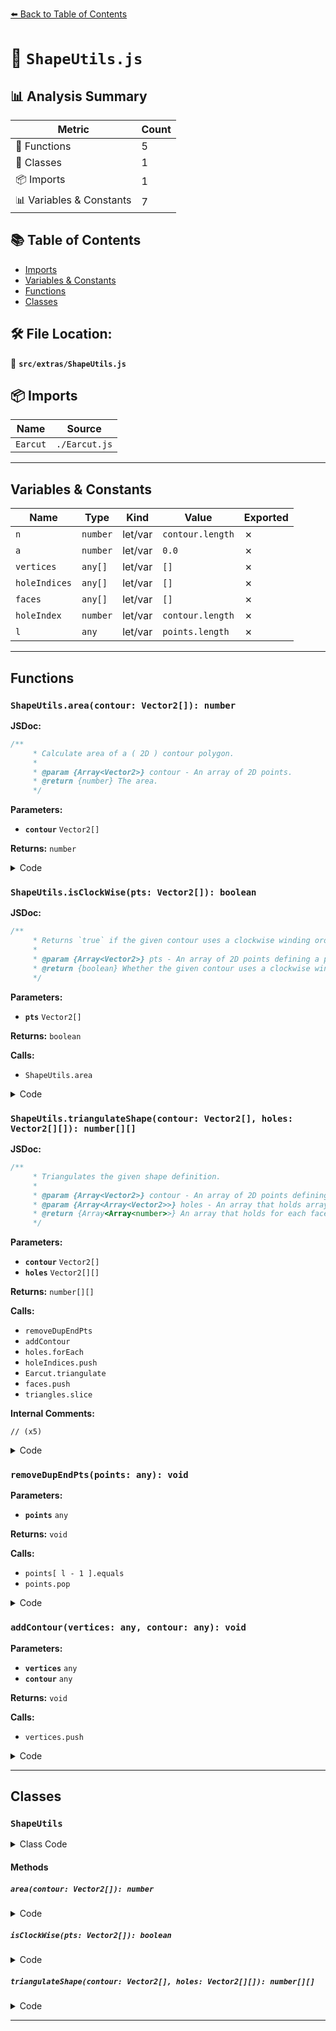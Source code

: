 [⬅️ Back to Table of Contents](../../index.md)

# 📄 `ShapeUtils.js`

## 📊 Analysis Summary

| Metric | Count |
|--------|-------|
| 🔧 Functions | 5 |
| 🧱 Classes | 1 |
| 📦 Imports | 1 |
| 📊 Variables & Constants | 7 |

## 📚 Table of Contents

- [Imports](#imports)
- [Variables & Constants](#variables-constants)
- [Functions](#functions)
- [Classes](#classes)

## 🛠️ File Location:
📂 **`src/extras/ShapeUtils.js`**

## 📦 Imports

| Name | Source |
|------|--------|
| `Earcut` | `./Earcut.js` |


---

## Variables & Constants

| Name | Type | Kind | Value | Exported |
|------|------|------|-------|----------|
| `n` | `number` | let/var | `contour.length` | ✗ |
| `a` | `number` | let/var | `0.0` | ✗ |
| `vertices` | `any[]` | let/var | `[]` | ✗ |
| `holeIndices` | `any[]` | let/var | `[]` | ✗ |
| `faces` | `any[]` | let/var | `[]` | ✗ |
| `holeIndex` | `number` | let/var | `contour.length` | ✗ |
| `l` | `any` | let/var | `points.length` | ✗ |


---

## Functions

### `ShapeUtils.area(contour: Vector2[]): number`

**JSDoc:**
```typescript
/**
	 * Calculate area of a ( 2D ) contour polygon.
	 *
	 * @param {Array<Vector2>} contour - An array of 2D points.
	 * @return {number} The area.
	 */
```

**Parameters:**

- **`contour`** `Vector2[]`

**Returns:** `number`

<details><summary>Code</summary>

```typescript
static area( contour ) {

		const n = contour.length;
		let a = 0.0;

		for ( let p = n - 1, q = 0; q < n; p = q ++ ) {

			a += contour[ p ].x * contour[ q ].y - contour[ q ].x * contour[ p ].y;

		}

		return a * 0.5;

	}
```
</details>

### `ShapeUtils.isClockWise(pts: Vector2[]): boolean`

**JSDoc:**
```typescript
/**
	 * Returns `true` if the given contour uses a clockwise winding order.
	 *
	 * @param {Array<Vector2>} pts - An array of 2D points defining a polygon.
	 * @return {boolean} Whether the given contour uses a clockwise winding order or not.
	 */
```

**Parameters:**

- **`pts`** `Vector2[]`

**Returns:** `boolean`

**Calls:**

- `ShapeUtils.area`

<details><summary>Code</summary>

```typescript
static isClockWise( pts ) {

		return ShapeUtils.area( pts ) < 0;

	}
```
</details>

### `ShapeUtils.triangulateShape(contour: Vector2[], holes: Vector2[][]): number[][]`

**JSDoc:**
```typescript
/**
	 * Triangulates the given shape definition.
	 *
	 * @param {Array<Vector2>} contour - An array of 2D points defining the contour.
	 * @param {Array<Array<Vector2>>} holes - An array that holds arrays of 2D points defining the holes.
	 * @return {Array<Array<number>>} An array that holds for each face definition an array with three indices.
	 */
```

**Parameters:**

- **`contour`** `Vector2[]`
- **`holes`** `Vector2[][]`

**Returns:** `number[][]`

**Calls:**

- `removeDupEndPts`
- `addContour`
- `holes.forEach`
- `holeIndices.push`
- `Earcut.triangulate`
- `faces.push`
- `triangles.slice`

**Internal Comments:**
```
// (x5)
```

<details><summary>Code</summary>

```typescript
static triangulateShape( contour, holes ) {

		const vertices = []; // flat array of vertices like [ x0,y0, x1,y1, x2,y2, ... ]
		const holeIndices = []; // array of hole indices
		const faces = []; // final array of vertex indices like [ [ a,b,d ], [ b,c,d ] ]

		removeDupEndPts( contour );
		addContour( vertices, contour );

		//

		let holeIndex = contour.length;

		holes.forEach( removeDupEndPts );

		for ( let i = 0; i < holes.length; i ++ ) {

			holeIndices.push( holeIndex );
			holeIndex += holes[ i ].length;
			addContour( vertices, holes[ i ] );

		}

		//

		const triangles = Earcut.triangulate( vertices, holeIndices );

		//

		for ( let i = 0; i < triangles.length; i += 3 ) {

			faces.push( triangles.slice( i, i + 3 ) );

		}

		return faces;

	}
```
</details>

### `removeDupEndPts(points: any): void`

**Parameters:**

- **`points`** `any`

**Returns:** `void`

**Calls:**

- `points[ l - 1 ].equals`
- `points.pop`

<details><summary>Code</summary>

```typescript
function removeDupEndPts( points ) {

	const l = points.length;

	if ( l > 2 && points[ l - 1 ].equals( points[ 0 ] ) ) {

		points.pop();

	}

}
```
</details>

### `addContour(vertices: any, contour: any): void`

**Parameters:**

- **`vertices`** `any`
- **`contour`** `any`

**Returns:** `void`

**Calls:**

- `vertices.push`

<details><summary>Code</summary>

```typescript
function addContour( vertices, contour ) {

	for ( let i = 0; i < contour.length; i ++ ) {

		vertices.push( contour[ i ].x );
		vertices.push( contour[ i ].y );

	}

}
```
</details>


---

## Classes

### `ShapeUtils`

<details><summary>Class Code</summary>

```ts
class ShapeUtils {

	/**
	 * Calculate area of a ( 2D ) contour polygon.
	 *
	 * @param {Array<Vector2>} contour - An array of 2D points.
	 * @return {number} The area.
	 */
	static area( contour ) {

		const n = contour.length;
		let a = 0.0;

		for ( let p = n - 1, q = 0; q < n; p = q ++ ) {

			a += contour[ p ].x * contour[ q ].y - contour[ q ].x * contour[ p ].y;

		}

		return a * 0.5;

	}

	/**
	 * Returns `true` if the given contour uses a clockwise winding order.
	 *
	 * @param {Array<Vector2>} pts - An array of 2D points defining a polygon.
	 * @return {boolean} Whether the given contour uses a clockwise winding order or not.
	 */
	static isClockWise( pts ) {

		return ShapeUtils.area( pts ) < 0;

	}

	/**
	 * Triangulates the given shape definition.
	 *
	 * @param {Array<Vector2>} contour - An array of 2D points defining the contour.
	 * @param {Array<Array<Vector2>>} holes - An array that holds arrays of 2D points defining the holes.
	 * @return {Array<Array<number>>} An array that holds for each face definition an array with three indices.
	 */
	static triangulateShape( contour, holes ) {

		const vertices = []; // flat array of vertices like [ x0,y0, x1,y1, x2,y2, ... ]
		const holeIndices = []; // array of hole indices
		const faces = []; // final array of vertex indices like [ [ a,b,d ], [ b,c,d ] ]

		removeDupEndPts( contour );
		addContour( vertices, contour );

		//

		let holeIndex = contour.length;

		holes.forEach( removeDupEndPts );

		for ( let i = 0; i < holes.length; i ++ ) {

			holeIndices.push( holeIndex );
			holeIndex += holes[ i ].length;
			addContour( vertices, holes[ i ] );

		}

		//

		const triangles = Earcut.triangulate( vertices, holeIndices );

		//

		for ( let i = 0; i < triangles.length; i += 3 ) {

			faces.push( triangles.slice( i, i + 3 ) );

		}

		return faces;

	}

}
```
</details>

#### Methods

##### `area(contour: Vector2[]): number`

<details><summary>Code</summary>

```ts
static area( contour ) {

		const n = contour.length;
		let a = 0.0;

		for ( let p = n - 1, q = 0; q < n; p = q ++ ) {

			a += contour[ p ].x * contour[ q ].y - contour[ q ].x * contour[ p ].y;

		}

		return a * 0.5;

	}
```
</details>

##### `isClockWise(pts: Vector2[]): boolean`

<details><summary>Code</summary>

```ts
static isClockWise( pts ) {

		return ShapeUtils.area( pts ) < 0;

	}
```
</details>

##### `triangulateShape(contour: Vector2[], holes: Vector2[][]): number[][]`

<details><summary>Code</summary>

```ts
static triangulateShape( contour, holes ) {

		const vertices = []; // flat array of vertices like [ x0,y0, x1,y1, x2,y2, ... ]
		const holeIndices = []; // array of hole indices
		const faces = []; // final array of vertex indices like [ [ a,b,d ], [ b,c,d ] ]

		removeDupEndPts( contour );
		addContour( vertices, contour );

		//

		let holeIndex = contour.length;

		holes.forEach( removeDupEndPts );

		for ( let i = 0; i < holes.length; i ++ ) {

			holeIndices.push( holeIndex );
			holeIndex += holes[ i ].length;
			addContour( vertices, holes[ i ] );

		}

		//

		const triangles = Earcut.triangulate( vertices, holeIndices );

		//

		for ( let i = 0; i < triangles.length; i += 3 ) {

			faces.push( triangles.slice( i, i + 3 ) );

		}

		return faces;

	}
```
</details>


---